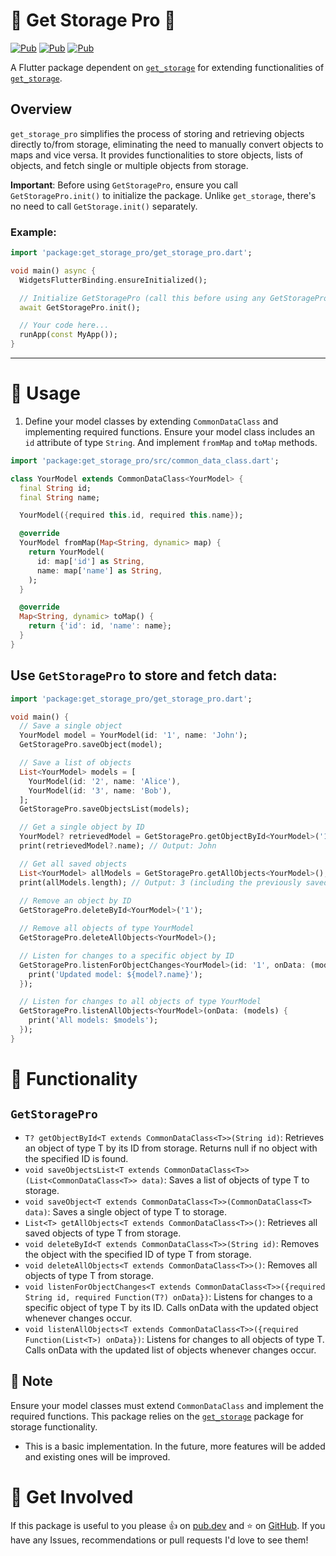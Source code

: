 # 💾 Get Storage Pro 💾

[![Pub](https://img.shields.io/pub/v/get_storage_pro)](https://pub.dartlang.org/packages/get_storage_pro)
[![Pub](https://img.shields.io/github/stars/MicroProgramer/get_storage_pro)](https://github.com/MicroProgramer/get_storage_pro)
[![Pub](https://img.shields.io/github/last-commit/MicroProgramer/get_storage_pro)](https://github.com/MicroProgramer/get_storage_pro)



A Flutter package dependent on [`get_storage`](https://pub.dev/packages/get_storage) for extending functionalities of [`get_storage`](https://pub.dev/packages/get_storage).

## Overview

`get_storage_pro` simplifies the process of storing and retrieving objects directly to/from storage, eliminating the need to manually convert objects to maps and vice versa. It provides functionalities to store objects, lists of objects, and fetch single or multiple objects from storage.

**Important**: Before using `GetStoragePro`, ensure you call `GetStoragePro.init()` to initialize the package. Unlike `get_storage`, there's no need to call `GetStorage.init()` separately.


### Example:

```dart
import 'package:get_storage_pro/get_storage_pro.dart';

void main() async {
  WidgetsFlutterBinding.ensureInitialized();

  // Initialize GetStoragePro (call this before using any GetStoragePro functionality)
  await GetStoragePro.init();

  // Your code here...
  runApp(const MyApp());
}
```

---

# 🔨 Usage

1. Define your model classes by extending `CommonDataClass` and implementing required functions. Ensure your model class includes an `id` attribute of type `String`. And implement `fromMap` and `toMap` methods.

```dart
import 'package:get_storage_pro/src/common_data_class.dart';

class YourModel extends CommonDataClass<YourModel> {
  final String id;
  final String name;

  YourModel({required this.id, required this.name});

  @override
  YourModel fromMap(Map<String, dynamic> map) {
    return YourModel(
      id: map['id'] as String,
      name: map['name'] as String,
    );
  }

  @override
  Map<String, dynamic> toMap() {
    return {'id': id, 'name': name};
  }
}
```
## Use `GetStoragePro` to store and fetch data:

```dart
import 'package:get_storage_pro/get_storage_pro.dart';

void main() {
  // Save a single object
  YourModel model = YourModel(id: '1', name: 'John');
  GetStoragePro.saveObject(model);

  // Save a list of objects
  List<YourModel> models = [
    YourModel(id: '2', name: 'Alice'),
    YourModel(id: '3', name: 'Bob'),
  ];
  GetStoragePro.saveObjectsList(models);

  // Get a single object by ID
  YourModel? retrievedModel = GetStoragePro.getObjectById<YourModel>('1');
  print(retrievedModel?.name); // Output: John

  // Get all saved objects
  List<YourModel> allModels = GetStoragePro.getAllObjects<YourModel>();
  print(allModels.length); // Output: 3 (including the previously saved objects)
  
  // Remove an object by ID
  GetStoragePro.deleteById<YourModel>('1');

  // Remove all objects of type YourModel
  GetStoragePro.deleteAllObjects<YourModel>();

  // Listen for changes to a specific object by ID
  GetStoragePro.listenForObjectChanges<YourModel>(id: '1', onData: (model) {
    print('Updated model: ${model?.name}');
  });

  // Listen for changes to all objects of type YourModel
  GetStoragePro.listenAllObjects<YourModel>(onData: (models) {
    print('All models: $models');
  });
}
```

# 📢 Functionality
## `GetStoragePro`

* `T? getObjectById<T extends CommonDataClass<T>>(String id)`: Retrieves an object of type T by its ID from storage. Returns null if no object with the specified ID is found.
* `void saveObjectsList<T extends CommonDataClass<T>>(List<CommonDataClass<T>> data)`: Saves a list of objects of type T to storage.
* `void saveObject<T extends CommonDataClass<T>>(CommonDataClass<T> data)`: Saves a single object of type T to storage.
* `List<T> getAllObjects<T extends CommonDataClass<T>>()`: Retrieves all saved objects of type T from storage.
* `void deleteById<T extends CommonDataClass<T>>(String id)`: Removes the object with the specified ID of type T from storage.
* `void deleteAllObjects<T extends CommonDataClass<T>>()`: Removes all objects of type T from storage.
* `void listenForObjectChanges<T extends CommonDataClass<T>>({required String id, required Function(T?) onData})`: Listens for changes to a specific object of type T by its ID. Calls onData with the updated object whenever changes occur.
* `void listenAllObjects<T extends CommonDataClass<T>>({required Function(List<T>) onData})`: Listens for changes to all objects of type T. Calls onData with the updated list of objects whenever changes occur.


## 📓 Note
Ensure your model classes must extend `CommonDataClass` and implement the required functions.
This package relies on the [`get_storage`](https://pub.dev/packages/get_storage) package for storage functionality.

- This is a basic implementation. In the future, more features will be added and existing ones will be improved.

# 👋 Get Involved

If this package is useful to you please 👍 on [pub.dev](https://pub.dev/packages/get_storage_pro) and ⭐ on [GitHub](https://github.com/MicroProgramer/get_storage_pro). If you have any Issues, recommendations or pull requests I'd love to see them!